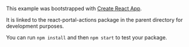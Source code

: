 This example was bootstrapped with [Create React App](https://github.com/facebook/create-react-app).

It is linked to the react-portal-actions package in the parent directory for development purposes.

You can run `npm install` and then `npm start` to test your package.
